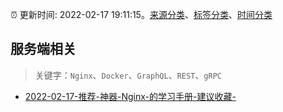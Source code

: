 :alarm_clock: 更新时间: 2022-02-17 19:11:15。[来源分类](../README.md)、[标签分类](../TAGS.md)、[时间分类](../TIMELINE.md)

## 服务端相关


> 关键字：`Nginx`、`Docker`、`GraphQL`、`REST`、`gRPC`



- [2022-02-17-推荐-神器-Nginx-的学习手册-建议收藏-](https://toutiao.io/k/6f1qaso) 